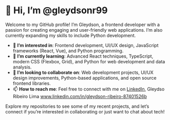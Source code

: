 # 👋 Hi, I’m @gleydsonr99

Welcome to my GitHub profile! I’m Gleydson, a frontend developer with a passion for creating engaging and user-friendly web applications. I’m also currently expanding my skills to include Python development.

- 👀 **I’m interested in**: Frontend development, UI/UX design, JavaScript frameworks (React, Vue), and Python programming.
- 🌱 **I’m currently learning**: Advanced React techniques, TypeScript, modern CSS (Flexbox, Grid), and Python for web development and data analysis.
- 💞️ **I’m looking to collaborate on**: Web development projects, UI/UX design improvements, Python-based applications, and open source frontend libraries.
- 📫 **How to reach me**: Feel free to connect with me on [LinkedIn](www.linkedin.com/in/gleydson-ribeiro-87401526b), Gleydso Ribeiro Lima www.linkedin.com/in/gleydson-ribeiro-87401526b

Explore my repositories to see some of my recent projects, and let’s connect if you’re interested in collaborating or just want to chat about tech!

<!---
gleydsonr99/gleydsonr99 is a ✨ special ✨ repository because its `README.md` (this file) appears on your GitHub profile.
You can click the Preview link to take a look at your changes.
--->
